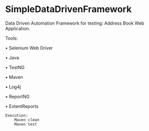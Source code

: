 # SimpleDataDrivenFramework

Data Driven Automation Framework for testing: Address Book Web Application.


Tools:

• Selenium Web Driver

• Java

• TestNG

• Maven

• Log4j

• ReportNG

• ExtentReports


    Execution:
        Maven clean
        Maven test

